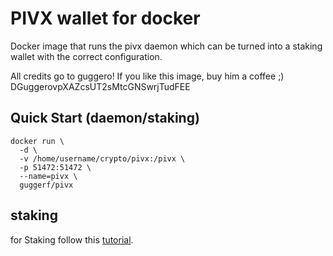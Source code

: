 # PIVX wallet for docker

Docker image that runs the pivx daemon which can be turned into a staking wallet with the correct configuration.

All credits go to guggero! If you like this image, buy him a coffee ;) DGuggerovpXAZcsUT2sMtcGNSwrjTudFEE

## Quick Start (daemon/staking)

```text
docker run \
  -d \
  -v /home/username/crypto/pivx:/pivx \
  -p 51472:51472 \
  --name=pivx \
  guggerf/pivx
```

## staking

for Staking follow this [tutorial](https://pivx.org/knowledge-base/staking-setup-guide/).
